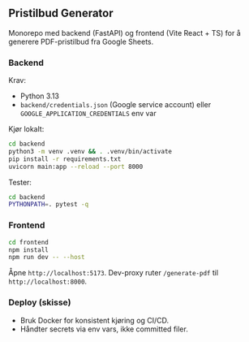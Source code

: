 ## Pristilbud Generator

Monorepo med backend (FastAPI) og frontend (Vite React + TS) for å generere PDF-pristilbud fra Google Sheets.

### Backend

Krav:
- Python 3.13
- `backend/credentials.json` (Google service account) eller `GOOGLE_APPLICATION_CREDENTIALS` env var

Kjør lokalt:
```bash
cd backend
python3 -m venv .venv && . .venv/bin/activate
pip install -r requirements.txt
uvicorn main:app --reload --port 8000
```

Tester:
```bash
cd backend
PYTHONPATH=. pytest -q
```

### Frontend
```bash
cd frontend
npm install
npm run dev -- --host
```
Åpne `http://localhost:5173`. Dev-proxy ruter `/generate-pdf` til `http://localhost:8000`.

### Deploy (skisse)
- Bruk Docker for konsistent kjøring og CI/CD.
- Håndter secrets via env vars, ikke committed filer.

